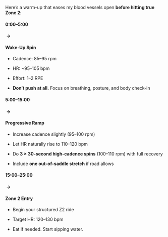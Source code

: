 
Here’s a warm-up that eases my blood vessels open **before hitting true Zone 2**:

#### **0:00–5:00**

####  **→** 

#### **Wake-Up Spin**

- Cadence: 85–95 rpm
    
- HR: ~95–105 bpm
    
- Effort: 1–2 RPE
    
- **Don’t push at all.** Focus on breathing, posture, and body check-in
    

  

#### **5:00–15:00**

####  **→** 

#### **Progressive Ramp**

- Increase cadence slightly (95–100 rpm)
    
- Let HR naturally rise to 110–120 bpm
    
- Do **3 × 30-second high-cadence spins** (100–110 rpm) with full recovery
    
- Include **one out-of-saddle stretch** if road allows
    

  

#### **15:00–25:00**

####  **→** 

#### **Zone 2 Entry**

- Begin your structured Z2 ride
    
- Target HR: 120–130 bpm
    
- Eat if needed. Start sipping water.